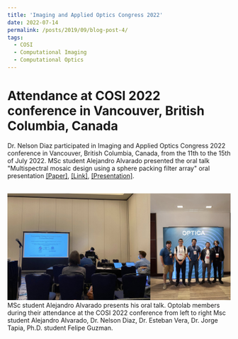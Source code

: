 ```yaml
---
title: 'Imaging and Applied Optics Congress 2022'
date: 2022-07-14
permalink: /posts/2019/09/blog-post-4/
tags:
  - COSI
  - Computational Imaging
  - Computational Optics
---
```


Attendance at COSI 2022 conference in Vancouver, British Columbia, Canada
======

Dr. Nelson Diaz participated in Imaging and Applied Optics Congress 2022 conference in Vancouver, British Columbia, Canada, from the 11th to the 15th of July 2022. MSc student Alejandro Alvarado presented the oral talk "Multispectral mosaic design using a sphere packing filter array" oral presentation [[Paper]](https://nelson10.github.io/files/Conference11.pdf), [[Link]](https://opg.optica.org/abstract.cfm?uri=COSI-2022-CTh4C.1), [[Presentation]](https://nelson10.github.io/files/Presentation_COSI_2022.pdf).

<br/><img src='/images/cosi2022.jpg'>
MSc student Alejandro Alvarado presents his oral talk. Optolab members during their attendance at the COSI 2022 conference from left to right Msc student Alejandro Alvarado, Dr. Nelson Diaz, Dr. Esteban Vera, Dr. Jorge Tapia, Ph.D. student Felipe Guzman.
